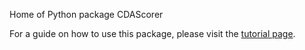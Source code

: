 Home of Python package CDAScorer

For a guide on how to use this package, please visit the [tutorial page](https://joshuandwilliams.github.io/CDAScorer/tutorial/).

